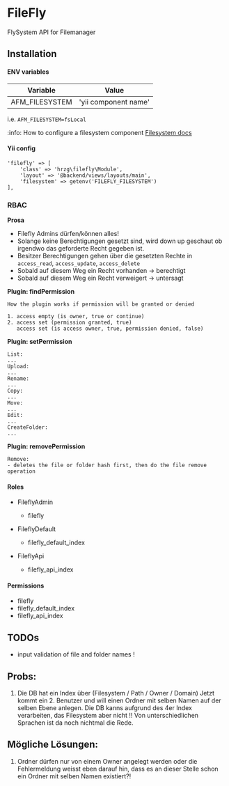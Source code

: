FileFly
=======
FlySystem API for Filemanager

Installation
------------

#### ENV variables

Variable | Value
------------- | -------------
AFM_FILESYSTEM | 'yii component name'

i.e. `AFM_FILESYSTEM=fsLocal`

:info: How to configure a filesystem component [Filesystem docs](https://github.com/creocoder/yii2-flysystem/blob/master/README.md)

#### Yii config

```
'filefly' => [
    'class' => 'hrzg\filefly\Module',
    'layout' => '@backend/views/layouts/main',
    'filesystem' => getenv('FILEFLY_FILESYSTEM')
],
```

### RBAC

**Prosa**
- Filefly Admins dürfen/können alles!
- Solange keine Berechtigungen gesetzt sind, wird down up geschaut ob irgendwo das geforderte Recht gegeben ist.
- Besitzer Berechtigungen gehen über die gesetzten Rechte in `access_read`, `access_update`, `access_delete`
- Sobald auf diesem Weg ein Recht vorhanden -> berechtigt
- Sobald auf diesem Weg ein Recht verweigert -> untersagt

**Plugin: findPermission**
```
How the plugin works if permission will be granted or denied

1. access empty (is owner, true or continue)
2. access set (permission granted, true)
   access set (is access owner, true, permission denied, false)
```

**Plugin: setPermission**
```
List:
...
Upload:
...
Rename:
...
Copy:
...
Move:
...
Edit:
...
CreateFolder:
...
```

**Plugin: removePermission**
```
Remove:
- deletes the file or folder hash first, then do the file remove operation
```

#### Roles

- FileflyAdmin
	- filefly
	
- FileflyDefault
	- filefly_default_index
	
- FileflyApi
	- filefly_api_index
	

#### Permissions

- filefly
- filefly_default_index
- filefly_api_index


## TODOs

- input validation of file and folder names !

Probs:
------
1. Die DB hat ein Index über (Filesystem / Path / Owner / Domain)
Jetzt kommt ein 2. Benutzer und will einen Ordner mit selben Namen auf der selben Ebene anlegen.
Die DB kanns aufgrund des 4er Index verarbeiten, das Filesystem aber nicht !! 
Von unterschiedlichen Sprachen ist da noch nichtmal die Rede.

Mögliche Lösungen:
---
1. Ordner dürfen nur von einem Owner angelegt werden oder die Fehlermeldung weisst eben darauf hin,
dass es an dieser Stelle schon ein Ordner mit selben Namen existiert?!